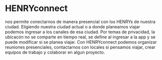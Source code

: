# HENRYconnect
nos permite conectarnos de manera presencial con los HENRYs de nuestra ciudad. 
Eligiendo nuestra ciudad actual o a donde planeamos viajar podemos ingresar a los canales de esa ciudad. 
Por temas de privacidad, la ubicacón no se comparte en tiempo real, se define al ingresar a la app y se puede modificar si se planea viajar. 
Con HENRYconnect  podemos organizar reuniones presenciales, contactarnos con locales si pensamos viajar, crear equipos de trabajo y colaborar en algun proyecto.

